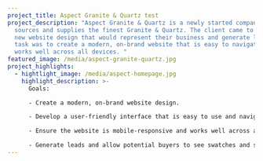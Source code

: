 ```yaml
---
project_title: Aspect Granite & Quartz test
project_description: "Aspect Granite & Quartz is a newly started company that
  sources and supplies the finest Granite & Quartz. The client came to us for a
  new website design that would represent their business and generate leads. Our
  task was to create a modern, on-brand website that is easy to navigate and
  works well across all devices. "
featured_image: /media/aspect-granite-quartz.jpg
project_highlights:
  - hightlight_image: /media/aspect-homepage.jpg
    highlight_description: >-
      Goals:

      - Create a modern, on-brand website design.

      - Develop a user-friendly interface that is easy to use and navigate.

      - Ensure the website is mobile-responsive and works well across all devices.

      - Generate leads and allow potential buyers to see swatches and samples online.
---
```

